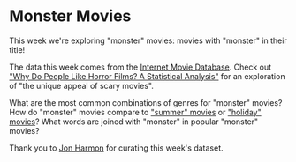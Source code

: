 # Monster Movies

This week we're exploring "monster" movies: movies with "monster" in their title!

The data this week comes from the [Internet Movie Database](https://developer.imdb.com/non-commercial-datasets/).
Check out ["Why Do People Like Horror Films? A Statistical Analysis"](https://www.statsignificant.com/p/why-do-people-like-horror-films-a) for an exploration of "the unique appeal of scary movies".

What are the most common combinations of genres for "monster" movies?
How do "monster" movies compare to ["summer" movies](https://tidytues.day/2024/2024-07-30) or ["holiday" movies](https://tidytues.day/2023/2023-12-12)?
What words are joined with "monster" in popular "monster" movies?

Thank you to [Jon Harmon](https://github.com/jonthegeek) for curating this week's dataset.

